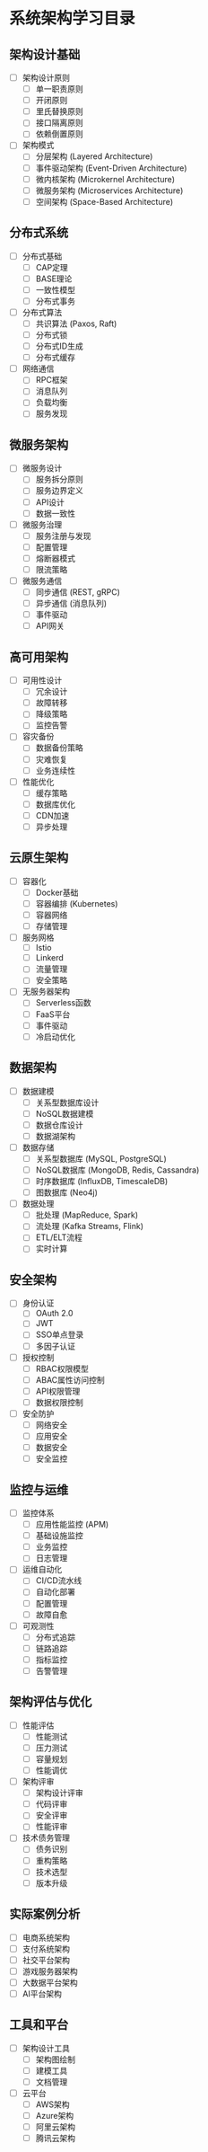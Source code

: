 # 系统架构学习目录

## 架构设计基础
- [ ] 架构设计原则
  - [ ] 单一职责原则
  - [ ] 开闭原则
  - [ ] 里氏替换原则
  - [ ] 接口隔离原则
  - [ ] 依赖倒置原则
- [ ] 架构模式
  - [ ] 分层架构 (Layered Architecture)
  - [ ] 事件驱动架构 (Event-Driven Architecture)
  - [ ] 微内核架构 (Microkernel Architecture)
  - [ ] 微服务架构 (Microservices Architecture)
  - [ ] 空间架构 (Space-Based Architecture)

## 分布式系统
- [ ] 分布式基础
  - [ ] CAP定理
  - [ ] BASE理论
  - [ ] 一致性模型
  - [ ] 分布式事务
- [ ] 分布式算法
  - [ ] 共识算法 (Paxos, Raft)
  - [ ] 分布式锁
  - [ ] 分布式ID生成
  - [ ] 分布式缓存
- [ ] 网络通信
  - [ ] RPC框架
  - [ ] 消息队列
  - [ ] 负载均衡
  - [ ] 服务发现

## 微服务架构
- [ ] 微服务设计
  - [ ] 服务拆分原则
  - [ ] 服务边界定义
  - [ ] API设计
  - [ ] 数据一致性
- [ ] 微服务治理
  - [ ] 服务注册与发现
  - [ ] 配置管理
  - [ ] 熔断器模式
  - [ ] 限流策略
- [ ] 微服务通信
  - [ ] 同步通信 (REST, gRPC)
  - [ ] 异步通信 (消息队列)
  - [ ] 事件驱动
  - [ ] API网关

## 高可用架构
- [ ] 可用性设计
  - [ ] 冗余设计
  - [ ] 故障转移
  - [ ] 降级策略
  - [ ] 监控告警
- [ ] 容灾备份
  - [ ] 数据备份策略
  - [ ] 灾难恢复
  - [ ] 业务连续性
- [ ] 性能优化
  - [ ] 缓存策略
  - [ ] 数据库优化
  - [ ] CDN加速
  - [ ] 异步处理

## 云原生架构
- [ ] 容器化
  - [ ] Docker基础
  - [ ] 容器编排 (Kubernetes)
  - [ ] 容器网络
  - [ ] 存储管理
- [ ] 服务网格
  - [ ] Istio
  - [ ] Linkerd
  - [ ] 流量管理
  - [ ] 安全策略
- [ ] 无服务器架构
  - [ ] Serverless函数
  - [ ] FaaS平台
  - [ ] 事件驱动
  - [ ] 冷启动优化

## 数据架构
- [ ] 数据建模
  - [ ] 关系型数据库设计
  - [ ] NoSQL数据建模
  - [ ] 数据仓库设计
  - [ ] 数据湖架构
- [ ] 数据存储
  - [ ] 关系型数据库 (MySQL, PostgreSQL)
  - [ ] NoSQL数据库 (MongoDB, Redis, Cassandra)
  - [ ] 时序数据库 (InfluxDB, TimescaleDB)
  - [ ] 图数据库 (Neo4j)
- [ ] 数据处理
  - [ ] 批处理 (MapReduce, Spark)
  - [ ] 流处理 (Kafka Streams, Flink)
  - [ ] ETL/ELT流程
  - [ ] 实时计算

## 安全架构
- [ ] 身份认证
  - [ ] OAuth 2.0
  - [ ] JWT
  - [ ] SSO单点登录
  - [ ] 多因子认证
- [ ] 授权控制
  - [ ] RBAC权限模型
  - [ ] ABAC属性访问控制
  - [ ] API权限管理
  - [ ] 数据权限控制
- [ ] 安全防护
  - [ ] 网络安全
  - [ ] 应用安全
  - [ ] 数据安全
  - [ ] 安全监控

## 监控与运维
- [ ] 监控体系
  - [ ] 应用性能监控 (APM)
  - [ ] 基础设施监控
  - [ ] 业务监控
  - [ ] 日志管理
- [ ] 运维自动化
  - [ ] CI/CD流水线
  - [ ] 自动化部署
  - [ ] 配置管理
  - [ ] 故障自愈
- [ ] 可观测性
  - [ ] 分布式追踪
  - [ ] 链路追踪
  - [ ] 指标监控
  - [ ] 告警管理

## 架构评估与优化
- [ ] 性能评估
  - [ ] 性能测试
  - [ ] 压力测试
  - [ ] 容量规划
  - [ ] 性能调优
- [ ] 架构评审
  - [ ] 架构设计评审
  - [ ] 代码评审
  - [ ] 安全评审
  - [ ] 性能评审
- [ ] 技术债务管理
  - [ ] 债务识别
  - [ ] 重构策略
  - [ ] 技术选型
  - [ ] 版本升级

## 实际案例分析
- [ ] 电商系统架构
- [ ] 支付系统架构
- [ ] 社交平台架构
- [ ] 游戏服务器架构
- [ ] 大数据平台架构
- [ ] AI平台架构

## 工具和平台
- [ ] 架构设计工具
  - [ ] 架构图绘制
  - [ ] 建模工具
  - [ ] 文档管理
- [ ] 云平台
  - [ ] AWS架构
  - [ ] Azure架构
  - [ ] 阿里云架构
  - [ ] 腾讯云架构 